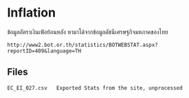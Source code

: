 # Inflation

ข้อมูลอัตราเงินเฟ้อย้อนหลัง หามาได้จากข้อมูลดัชนีเศรษฐกิจมหภาคของไทย

    http://www2.bot.or.th/statistics/BOTWEBSTAT.aspx?reportID=409&language=TH

## Files
```
EC_EI_027.csv   Exported Stats from the site, unprocessed
```

